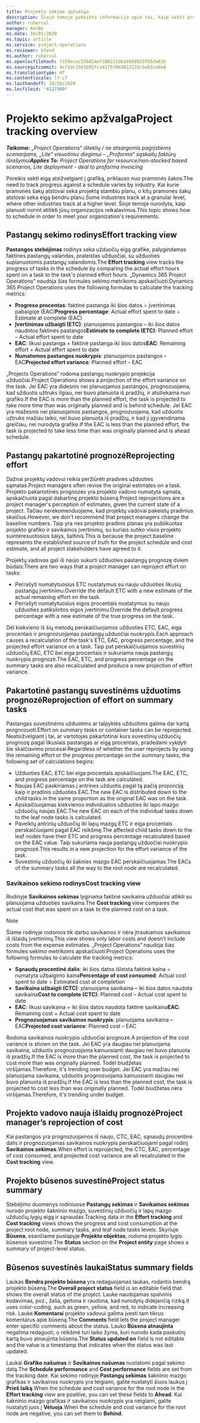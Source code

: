 ```yaml
---
title: Projekto sekimo apžvalga
description: Šioje temoje pateikta informacija apie tai, kaip sekti projekto eigą ir sąnaudas.
author: ruhercul
manager: AnnBe
ms.date: 10/01/2020
ms.topic: article
ms.service: project-operations
ms.reviewer: kfend
ms.author: ruhercul
ms.openlocfilehash: f159ecac53b824ef208221bb14958923fb5da63b
ms.sourcegitcommit: 4cf1dc1561b92fca4175f0b3813133c5e63ce8e6
ms.translationtype: HT
ms.contentlocale: lt-LT
ms.lasthandoff: 10/28/2020
ms.locfileid: "4127369"
---
```

# <a name="project-tracking-overview"></a><span data-ttu-id="bd238-103">Projekto sekimo apžvalga</span><span class="sxs-lookup"><span data-stu-id="bd238-103">Project tracking overview</span></span>

<span data-ttu-id="bd238-104">_**Taikoma:** „Project Operations“ išteklių / ne atsargomis pagrįstiems scenarijams, „Lite“ visuotiniui diegimui – „Proforma“ sąskaitų faktūrų išrašymui_</span><span class="sxs-lookup"><span data-stu-id="bd238-104">_**Applies To:** Project Operations for resource/non-stocked based scenarios, Lite deployment - deal to proforma invoicing_</span></span>

<span data-ttu-id="bd238-105">Poreikis sekti eigą atsižvelgiant į grafiką, priklauso nuo pramonės šakos.</span><span class="sxs-lookup"><span data-stu-id="bd238-105">The need to track progress against a schedule varies by industry.</span></span> <span data-ttu-id="bd238-106">Kai kurie pramonės šakų atstovai seka projektą stambiu planu, o kitų pramonės šakų atstovai seka eigą bendru planu.</span><span class="sxs-lookup"><span data-stu-id="bd238-106">Some industries track at a granular level, where other industries track at a higher level.</span></span> <span data-ttu-id="bd238-107">Šioje temoje nurodyta, kaip planuoti norint atitikti jūsų organizacijos reikalavimus.</span><span class="sxs-lookup"><span data-stu-id="bd238-107">This topic shows how to schedule in order to meet your organization's requirements.</span></span>

## <a name="effort-tracking-view"></a><span data-ttu-id="bd238-108">Pastangų sekimo rodinys</span><span class="sxs-lookup"><span data-stu-id="bd238-108">Effort tracking view</span></span>

<span data-ttu-id="bd238-109">**Pastangos stebėjimas** rodinys seka užduočių eigą grafike, palygindamas faktines pastangų valandas, praleistas užduočiai, su užduoties suplanuotomis pastangų valandomis.</span><span class="sxs-lookup"><span data-stu-id="bd238-109">The **Effort tracking** view tracks the progress of tasks in the schedule by comparing the actual effort hours spent on a task to the task's planned effort hours.</span></span> <span data-ttu-id="bd238-110">„Dynamics 365 Project Operations“ naudoja šias formules sekimo metrikoms apskaičiuoti:</span><span class="sxs-lookup"><span data-stu-id="bd238-110">Dynamics 365 Project Operations uses the following formulas to calculate the tracking metrics:</span></span>

- <span data-ttu-id="bd238-111">**Progreso procentas**: faktinė pastanga iki šios datos ÷ įvertinimas pabaigoje (EAC)</span><span class="sxs-lookup"><span data-stu-id="bd238-111">**Progress percentage**: Actual effort spent to date ÷ Estimate at complete (EAC)</span></span> 
- <span data-ttu-id="bd238-112">**Įvertinimas užbaigti (ETC)**: planuojamos pastangos – iki šios datos naudotos faktinės pastangos</span><span class="sxs-lookup"><span data-stu-id="bd238-112">**Estimate to complete (ETC)**: Planned effort – Actual effort spent to date</span></span> 
- <span data-ttu-id="bd238-113">**EAC**: likusi pastanga + faktinė pastanga iki šios datos</span><span class="sxs-lookup"><span data-stu-id="bd238-113">**EAC**: Remaining effort + Actual effort spent to date</span></span> 
- <span data-ttu-id="bd238-114">**Numatomos pastangos nuokrypis**: planuojamos pastangos – EAC</span><span class="sxs-lookup"><span data-stu-id="bd238-114">**Projected effort variance**: Planned effort – EAC</span></span>

<span data-ttu-id="bd238-115">„Projects Operations“ rodoma pastangų nuokrypio projekcija užduočiai.</span><span class="sxs-lookup"><span data-stu-id="bd238-115">Project Operations shows a projection of the effort variance on the task.</span></span> <span data-ttu-id="bd238-116">Jei EAC yra didesnis nei planuojamos pastangos, prognozuojama, kad užduotis užtruks ilgiau, nei buvo planuota iš pradžių, ir atsiliekama nuo grafiko.</span><span class="sxs-lookup"><span data-stu-id="bd238-116">If the EAC is more than the planned effort, the task is projected to take more time than was originally planned and is behind schedule.</span></span> <span data-ttu-id="bd238-117">Jei EAC yra mažesnis nei planuojamos pastangos, prognozuojama, kad užduotis užtruks mažiau laiko, nei buvo planuota iš pradžių, ir kad ji įgyvendinama greičiau, nei nurodyta grafike.</span><span class="sxs-lookup"><span data-stu-id="bd238-117">If the EAC is less than the planned effort, the task is projected to take less time than was originally planned and is ahead schedule.</span></span>

## <a name="reprojecting-effort"></a><span data-ttu-id="bd238-118">Pastangų pakartotinė prognozė</span><span class="sxs-lookup"><span data-stu-id="bd238-118">Reprojecting effort</span></span>

<span data-ttu-id="bd238-119">Dažnai projektų vadovui reikia peržiūrėti pradines užduoties sąmatas.</span><span class="sxs-lookup"><span data-stu-id="bd238-119">Project managers often revise the original estimates on a task.</span></span> <span data-ttu-id="bd238-120">Projekto pakartotinės prognozės yra projekto vadovo numatyta sąmata, apskaičiuota pagal dabartinę projekto būseną.</span><span class="sxs-lookup"><span data-stu-id="bd238-120">Project reprojections are a project manager's perception of estimates, given the current state of a project.</span></span> <span data-ttu-id="bd238-121">Tačiau nerekomenduojame, kad projektų vadovai pakeistų pradinius skaičius.</span><span class="sxs-lookup"><span data-stu-id="bd238-121">However, we don't recommend that project managers change the baseline numbers.</span></span> <span data-ttu-id="bd238-122">Taip yra nes projekto pradinis planas yra publikuotas projekto grafiko ir savikainos įvertinimų, su kuriais sutiko visos projekto suinteresuotosios šalys, šaltinis.</span><span class="sxs-lookup"><span data-stu-id="bd238-122">This is because the project baseline represents the established source of truth for the project schedule and cost estimate, and all project stakeholders have agreed to it.</span></span>

<span data-ttu-id="bd238-123">Projektų vadovas gali iš naujo sukurti užduoties pastangų prognozę dviem būdais:</span><span class="sxs-lookup"><span data-stu-id="bd238-123">There are two ways that a project manager can reproject effort on tasks:</span></span>

- <span data-ttu-id="bd238-124">Perrašyti numatytuosius ETC nustatymus su nauju užduoties likusių pastangų įvertinimu.</span><span class="sxs-lookup"><span data-stu-id="bd238-124">Override the default ETC with a new estimate of the actual remaining effort on the task.</span></span> 
- <span data-ttu-id="bd238-125">Perrašyti numatytuosius eigos procentais nustatymus su nauju užduoties patikslintos eigos įvertinimu.</span><span class="sxs-lookup"><span data-stu-id="bd238-125">Override the default progress percentage with a new estimate of the true progress on the task.</span></span>

<span data-ttu-id="bd238-126">Dėl kiekvieno iš šių metodų perskaičiuojamos užduoties ETC, EAC, eiga procentais ir prognozuojamas pastangų užduočiai nuokrypis.</span><span class="sxs-lookup"><span data-stu-id="bd238-126">Each approach causes a recalculation of the task's ETC, EAC, progress percentage, and the projected effort variance on a task.</span></span> <span data-ttu-id="bd238-127">Taip pat perskaičiuojamos suvestinių užduočių EAC, ETC bei eiga procentais ir sukuriama nauja pastangų nuokrypio prognozė.</span><span class="sxs-lookup"><span data-stu-id="bd238-127">The EAC, ETC, and progress percentage on the summary tasks are also recalculated and produce a new projection of effort variance.</span></span>

## <a name="reprojection-of-effort-on-summary-tasks"></a><span data-ttu-id="bd238-128">Pakartotinė pastangų suvestinėms užduotims prognozė</span><span class="sxs-lookup"><span data-stu-id="bd238-128">Reprojection of effort on summary tasks</span></span>

<span data-ttu-id="bd238-129">Pastangas suvestinėms užduotims ar talpyklės užduotims galima dar kartą prognozuoti.</span><span class="sxs-lookup"><span data-stu-id="bd238-129">Effort on summary tasks or container tasks can be reprojected.</span></span> <span data-ttu-id="bd238-130">Neatsižvelgiant į tai, ar vartotojas pakartotinai kurs suvestinių užduočių prognozę pagal likusiais pastangas ar eigą procentais, pradedami vykdyti šie skaičiavimo procesai:</span><span class="sxs-lookup"><span data-stu-id="bd238-130">Regardless of whether the user reprojects by using the remaining effort or the progress percentage on the summary tasks, the following set of calculations begins:</span></span>

- <span data-ttu-id="bd238-131">Užduoties EAC, ETC bei eiga procentais apskaičiuojami.</span><span class="sxs-lookup"><span data-stu-id="bd238-131">The EAC, ETC, and progress percentage on the task are calculated.</span></span>
- <span data-ttu-id="bd238-132">Naujas EAC paskiriamas į antrines užduotis pagal tą pačią proporciją kaip ir pradinis užduoties EAC.</span><span class="sxs-lookup"><span data-stu-id="bd238-132">The new EAC is distributed down to the child tasks in the same proportion as the original EAC was on the task.</span></span>
- <span data-ttu-id="bd238-133">Apskaičiuojamas kiekvienos individualios užduoties iki lapo mazgo užduočių naujas EAC.</span><span class="sxs-lookup"><span data-stu-id="bd238-133">The new EAC on each of the individual tasks down to the leaf node tasks is calculated.</span></span> 
- <span data-ttu-id="bd238-134">Paveiktų antrinių užduočių iki lapų mazgų ETC ir eiga procentais perskaičiuojami pagal EAC reikšmę.</span><span class="sxs-lookup"><span data-stu-id="bd238-134">The affected child tasks down to the leaf nodes have their ETC and progress percentage recalculated based on the EAC value.</span></span> <span data-ttu-id="bd238-135">Taip sukuriama nauja pastangų užduočiai nuokrypio prognozė.</span><span class="sxs-lookup"><span data-stu-id="bd238-135">This results in a new projection for the effort variance of the task.</span></span> 
- <span data-ttu-id="bd238-136">Suvestinių užduočių iki šaknies mazgo EAC perskaičiuojamas.</span><span class="sxs-lookup"><span data-stu-id="bd238-136">The EACs of the summary tasks all the way to the root node are recalculated.</span></span>

### <a name="cost-tracking-view"></a><span data-ttu-id="bd238-137">Savikainos sekimo rodinys</span><span class="sxs-lookup"><span data-stu-id="bd238-137">Cost tracking view</span></span> 

<span data-ttu-id="bd238-138">Rodinyje **Savikainos sekimas** lyginama faktinė savikaina užduočiai atlikti su planuojama užduoties savikaina.</span><span class="sxs-lookup"><span data-stu-id="bd238-138">The **Cost tracking** view compares the actual cost that was spent on a task to the planned cost on a task.</span></span> 

> [!NOTE]
> <span data-ttu-id="bd238-139">Šiame rodinyje rodomos tik darbo savikainos ir nėra įtraukiamos savikainos iš išlaidų įvertinimų.</span><span class="sxs-lookup"><span data-stu-id="bd238-139">This view shows only labor costs and doesn’t include costs from the expense estimates.</span></span> <span data-ttu-id="bd238-140">„Project Operations“ naudoja šias formules sekimo metrikoms apskaičiuoti:</span><span class="sxs-lookup"><span data-stu-id="bd238-140">Project Operations uses the following formulas to calculate the tracking metrics:</span></span>

- <span data-ttu-id="bd238-141">**Sąnaudų procentinė dalis**: iki šios datos išleista faktinė kaina ÷ numatyta užbaigimo kaina</span><span class="sxs-lookup"><span data-stu-id="bd238-141">**Percentage of cost consumed**: Actual cost spent to date ÷ Estimated cost at completion</span></span>
- <span data-ttu-id="bd238-142">**Savikaina užbaigti (CTC)**: planuojama savikaina – iki šios datos naudota savikaina</span><span class="sxs-lookup"><span data-stu-id="bd238-142">**Cost to complete (CTC)**: Planned cost – Actual cost spent to date</span></span>
- <span data-ttu-id="bd238-143">**EAC**: likusi savikaina + iki šios datos naudota faktinė savikaina</span><span class="sxs-lookup"><span data-stu-id="bd238-143">**EAC**: Remaining cost + Actual cost spent to date</span></span>
- <span data-ttu-id="bd238-144">**Prognozuojamas savikainos nuokrypis**: planuojama savikaina – EAC</span><span class="sxs-lookup"><span data-stu-id="bd238-144">**Projected cost variance**: Planned cost – EAC</span></span>

<span data-ttu-id="bd238-145">Rodoma savikainos nuokrypio užduočiai prognozė.</span><span class="sxs-lookup"><span data-stu-id="bd238-145">A projection of the cost variance is shown on the task.</span></span> <span data-ttu-id="bd238-146">Jei EAC yra daugiau nei planuojama savikaina, užduotis prognozuojama kainuosianti daugiau nei buvo planuota iš pradžių.</span><span class="sxs-lookup"><span data-stu-id="bd238-146">If the EAC is more than the planned cost, the task is projected to cost more than was originally planned.</span></span> <span data-ttu-id="bd238-147">Todėl biudžetas viršijamas.</span><span class="sxs-lookup"><span data-stu-id="bd238-147">Therefore, it's trending over budget.</span></span> <span data-ttu-id="bd238-148">Jei EAC yra mažiau nei planuojama savikaina, užduotis prognozuojama kainuosianti daugiau nei buvo planuota iš pradžių.</span><span class="sxs-lookup"><span data-stu-id="bd238-148">If the EAC is less than the planned cost, the task is projected to cost less than was originally planned.</span></span> <span data-ttu-id="bd238-149">Todėl biudžetas nėra viršijamas.</span><span class="sxs-lookup"><span data-stu-id="bd238-149">Therefore, it's trending under budget.</span></span>

## <a name="project-managers-reprojection-of-cost"></a><span data-ttu-id="bd238-150">Projekto vadovo nauja išlaidų prognozė</span><span class="sxs-lookup"><span data-stu-id="bd238-150">Project manager’s reprojection of cost</span></span>

<span data-ttu-id="bd238-151">Kai pastangos yra prognozuojamos iš naujo, CTC, EAC, sąnaudų procentinė dalis ir prognozuojamas savikainos nuokrypis perskaičiuojami pagal rodinį **Savikainos sekimas**.</span><span class="sxs-lookup"><span data-stu-id="bd238-151">When effort is reprojected, the CTC, EAC, percentage of cost consumed, and projected cost variance are all recalculated in the **Cost tracking** view.</span></span>

## <a name="project-status-summary"></a><span data-ttu-id="bd238-152">Projekto būsenos suvestinė</span><span class="sxs-lookup"><span data-stu-id="bd238-152">Project status summary</span></span>

<span data-ttu-id="bd238-153">Stebėjimo duomenys rodiniuose **Pastangų sekimas** ir **Savikainos sekimas** nurodo projekto šakninio mazgo, suvestinių užduočių ir lapų mazgo užduočių lygių eigą ir sąnaudas.</span><span class="sxs-lookup"><span data-stu-id="bd238-153">Tracking data in the **Effort tracking** and **Cost tracking** views shows the progress and cost consumption at the project root node, summary tasks, and leaf node tasks levels.</span></span> <span data-ttu-id="bd238-154">Skyriuje **Būsena**, esančiame puslapyje **Projekto objektas**, rodoma projekto lygio būsenos suvestinė.</span><span class="sxs-lookup"><span data-stu-id="bd238-154">The **Status** section on the **Project entity** page shows a summary of project-level status.</span></span>

## <a name="status-summary-fields"></a><span data-ttu-id="bd238-155">Būsenos suvestinės laukai</span><span class="sxs-lookup"><span data-stu-id="bd238-155">Status summary fields</span></span>

<span data-ttu-id="bd238-156">Laukas **Bendra projekto būsena** yra redaguojamas laukas, rodantis bendrą projekto būseną.</span><span class="sxs-lookup"><span data-stu-id="bd238-156">The **Overall project status** field is an editable field that shows the overall status of the project.</span></span> <span data-ttu-id="bd238-157">Lauke naudojamas spalvinis kodavimas, pvz., žalia, geltona ir raudona, kad nurodytų didėjančią riziką.</span><span class="sxs-lookup"><span data-stu-id="bd238-157">It uses color-coding, such as green, yellow, and red, to indicate increasing risk.</span></span> <span data-ttu-id="bd238-158">Lauke **Komentarai** projekto vadovui galima įvesti tam tikrus komentarus apie būseną.</span><span class="sxs-lookup"><span data-stu-id="bd238-158">The **Comments** field lets the project manager enter specific comments about the status.</span></span> <span data-ttu-id="bd238-159">Lauko **Būsena atnaujinta** negalima redaguoti, o reikšmė turi laiko žyma, kuri nurodo kada paskutinį kartą buvo atnaujinta būsena.</span><span class="sxs-lookup"><span data-stu-id="bd238-159">The **Status updated on** field is not editable and the value is a timestamp that indicates when the status was last updated.</span></span>

<span data-ttu-id="bd238-160">Laukai **Grafiko našumas** ir **Savikainos našumas** nustatomi pagal sekimo datą.</span><span class="sxs-lookup"><span data-stu-id="bd238-160">The **Schedule performance** and **Cost performance** fields are set from the tracking date.</span></span> <span data-ttu-id="bd238-161">Kai sekimo rodinyje **Pastangų sekimas** šakninio mazgo grafikas ir savikainos nuokrypis yra teigiami, galite nustatyti šiuos laukus į **Prieš laiką**.</span><span class="sxs-lookup"><span data-stu-id="bd238-161">When the schedule and cost variance for the root node in the **Effort tracking** view are positive, you can set these fields to **Ahead**.</span></span> <span data-ttu-id="bd238-162">Kai šakninio mazgo grafikas ir savikainos nuokrypis yra neigiami, galite nustatyti juos į **Vėluoja**.</span><span class="sxs-lookup"><span data-stu-id="bd238-162">When the schedule and cost variance for the root node are negative, you can set them to **Behind**.</span></span>
